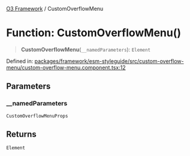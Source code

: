 [O3 Framework](../API.md) / CustomOverflowMenu

# Function: CustomOverflowMenu()

> **CustomOverflowMenu**(`__namedParameters`): `Element`

Defined in: [packages/framework/esm-styleguide/src/custom-overflow-menu/custom-overflow-menu.component.tsx:12](https://github.com/openmrs/openmrs-esm-core/blob/main/packages/framework/esm-styleguide/src/custom-overflow-menu/custom-overflow-menu.component.tsx#L12)

## Parameters

### \_\_namedParameters

`CustomOverflowMenuProps`

## Returns

`Element`
